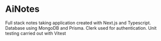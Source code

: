 # AiNotes
Full stack notes taking application created with Next.js and Typescript. Database using MongoDB and Prisma. 
Clerk used for authentication.
Unit testing carried out with Vitest 
